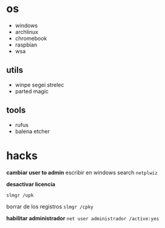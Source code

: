 # os

- windows
- archlinux
- chromebook
- raspbian
- wsa
## utils
- winpe segei strelec
- parted magic

## tools
- rufus
- balena etcher


# hacks

**cambiar user to admin**
escribir en windows search `netplwiz`


**desactivar licencia**

`slmgr /upk`

borrar de los registros `slmgr /cpky`


**habilitar administrador**
`net user administrador /active:yes `